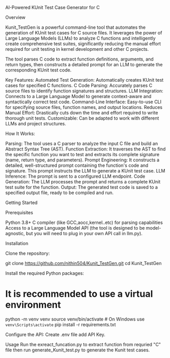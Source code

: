 AI-Powered KUnit Test Case Generator for C

Overview

Kunit_TestGen is a powerful command-line tool that automates the generation of KUnit test cases for C source files. It leverages the power of Large Language Models (LLMs) to analyze C functions and intelligently create comprehensive test suites, significantly reducing the manual effort required for unit testing in kernel development and other C projects.

The tool parses C code to extract function definitions, arguments, and return types, then constructs a detailed prompt for an LLM to generate the corresponding KUnit test code.

Key Features:
Automated Test Generation: Automatically creates KUnit test cases for specified C functions.
C Code Parsing: Accurately parses C source files to identify function signatures and structures.
LLM Integration: Connects to a Large Language Model to generate context-aware and syntactically correct test code.
Command-Line Interface: Easy-to-use CLI for specifying source files, function names, and output locations.
Reduces Manual Effort: Drastically cuts down the time and effort required to write thorough unit tests.
Customizable: Can be adapted to work with different LLMs and project structures.

How It Works:

Parsing: The tool uses a C parser to analyze the input C file and build an Abstract Syntax Tree (AST).
Function Extraction: It traverses the AST to find the specific function you want to test and extracts its complete signature (name, return type, and parameters).
Prompt Engineering: It constructs a detailed, well-structured prompt containing the function's code and signature. This prompt instructs the LLM to generate a KUnit test case.
LLM Inference: The prompt is sent to a configured LLM endpoint.
Code Generation: The LLM processes the prompt and returns a complete KUnit test suite for the function.
Output: The generated test code is saved to a specified output file, ready to be compiled and run.

Getting Started

Prerequisites

Python 3.8+
C compiler (like GCC,aocc,kernel..etc) for parsing capabilities
Access to a Large Language Model API (the tool is designed to be model-agnostic, but you will need to plug in your own API call in llm.py).

Installation

Clone the repository:

git clone https://github.com/nithin504/Kunit_TestGen.git
cd Kunit_TestGen

Install the required Python packages:

# It is recommended to use a virtual environment
python -m venv venv
source venv/bin/activate  # On Windows use `venv\Scripts\activate`
pip install -r requirements.txt

Configure the API:
Create .env file add API Key.

Usage
Run the exreact_funcation.py to extract function from requried "C" file then run generate_Kunit_test.py to generate the Kunit test cases.

